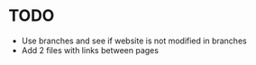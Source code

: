 # TODO

- Use branches and see if website is not modified in branches
- Add 2 files with links between pages
